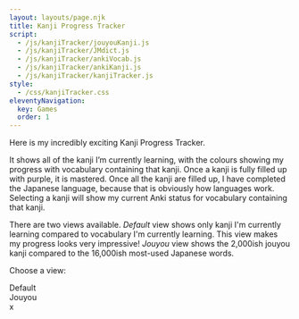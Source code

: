 ```yaml
---
layout: layouts/page.njk
title: Kanji Progress Tracker
script:
  - /js/kanjiTracker/jouyouKanji.js
  - /js/kanjiTracker/JMdict.js
  - /js/kanjiTracker/ankiVocab.js
  - /js/kanjiTracker/ankiKanji.js
  - /js/kanjiTracker/kanjiTracker.js
style:
  - /css/kanjiTracker.css
eleventyNavigation:
  key: Games
  order: 1
---
```


<div id="kanjiProgressBar"></div>

Here is my incredibly exciting Kanji Progress Tracker.

It shows all of the kanji I’m currently learning, with the colours showing my progress with vocabulary containing that kanji. Once a kanji is fully filled up with purple, it is mastered. Once all the kanji are filled up, I have completed the Japanese language, because that is obviously how languages work. Selecting a kanji will show my current Anki status for vocabulary containing that kanji. 

There are two views available. _Default_ view shows only kanji I'm currently learning compared to vocabulary I'm currently learning. This view makes my progress looks very impressive! _Jouyou_ view shows the 2,000ish jouyou kanji compared to the 16,000ish most-used Japanese words.

Choose a view:

<div class="listPicker chosen">Default</div>
<div class="listPicker">Jouyou</div>

<div id="pageContainer">
    <div id="kanjiContainer" class="kanjiContainer">
    </div>
    <div id="vocabContainer"><div id="vocabClose">x</div>
        <div id="stickyVocab">
            <h2 id="vocabTitle"></h2>
            <div id="vocabMature"></div>
            <div id="vocabLearning"></div>
            <div id="vocabUnknown"></div>
        </div>
    </div>
</div>